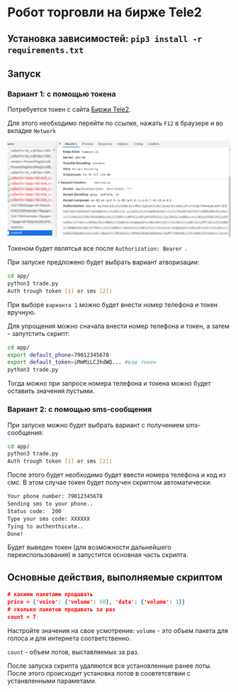 # Робот торговли на бирже Tele2

## Установка зависимостей: `pip3 install -r requirements.txt`

## Запуск

### Вариант 1: с помощью токена

Потребуется токен с сайта [Биржи Tele2](https://msk.tele2.ru/stock-exchange/my).

Для этого необходимо перейти по ссылке, нажать `F12` в браузере и во вкладке `Network`

![exmaple](img/pic_01.png)

Токеном будет являтсья все после `Authorization: Bearer `.

При запуске предложено будет выбрать вариант атворизации:
```bash
cd app/
python3 trade.py 
Auth trough token [1] or sms [2]:
```

При выборе `варианта 1` можно будет внести номер телефона и токен вручную.

Для упрощения можно сначала внести номер телефона и токен, а затем - запутстить скрипт:

```bash
cd app/
export default_phone=79012345678 
export default_token=iMmMiLCJhdWQ... #ваш токен
python3 trade.py 
```
Тогда можно при запросе номера телефона и токена можно будет оставить значения пустыми.

### Вариант 2: с помощью sms-сообщения

При запуске можно будет выбрать вариант с получением sms-сообщения:
```bash
cd app/
python3 trade.py 
Auth trough token [1] or sms [2]:
```

После этого будет необходимо будет ввести номера телефона и код из смс. В этом случае токен будет получен скриптом автоматически:
```bash
Your phone number: 79012345678
Sending sms to your phone..
Status code:  200
Type your sms code: XXXXXX
Tying to authenthicate..
Done!
```
Будет выведен токен (для возможности дальнейшего переиспользования) и запустится основная часть скрипта.


## Основные действия, выполняемые скриптом

```json
# какими пакетами продавать
price = {'voice': {'volume': 50}, 'data': {'volume': 1}}
# сколько пакетов продавать за раз
count = 7
```
Настройте значения на свое усмотрение: `volume` - это объем пакета для голоса и для интернета соответственно.

`count` - объем лотов, выставляемых за раз.

После запуска скрипта удаляются все установленные ранее лоты. После этого происходит установка лотов в соовтетсвтвии с устанвленными параметами.


